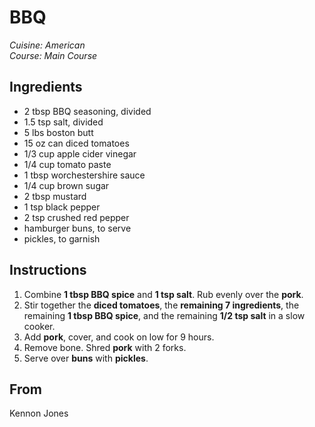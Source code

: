 # BBQ

_Cuisine:  American_<br />
_Course:  Main Course_

## Ingredients

- 2 tbsp BBQ seasoning, divided
- 1.5 tsp salt, divided
- 5 lbs boston butt
- 15 oz can diced tomatoes
- 1/3 cup apple cider vinegar
- 1/4 cup tomato paste
- 1 tbsp worchestershire sauce
- 1/4 cup brown sugar
- 2 tbsp mustard
- 1 tsp black pepper
- 2 tsp crushed red pepper
- hamburger buns, to serve
- pickles, to garnish

## Instructions

1. Combine **1 tbsp BBQ spice** and **1 tsp salt**.  Rub evenly over the **pork**.
1. Stir together the **diced tomatoes**, the **remaining 7 ingredients**, the remaining **1 tbsp BBQ spice**, and the remaining **1/2 tsp salt** in a slow cooker.
1. Add **pork**, cover, and cook on low for 9 hours.
1. Remove bone.  Shred **pork** with 2 forks.
1. Serve over **buns** with **pickles**.

## From

Kennon Jones